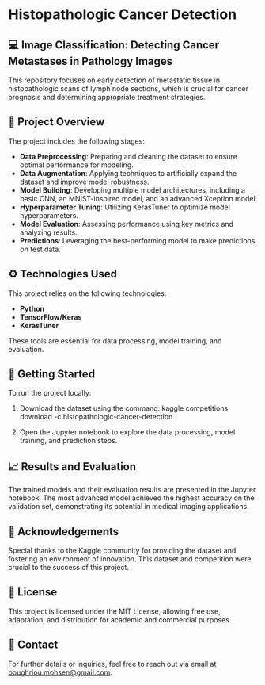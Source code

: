 # Histopathologic Cancer Detection

## 💻 Image Classification: Detecting Cancer Metastases in Pathology Images

This repository focuses on early detection of metastatic tissue in histopathologic scans of lymph node sections, which is crucial for cancer prognosis and determining appropriate treatment strategies.

## 🔧 Project Overview

The project includes the following stages:

- **Data Preprocessing**: Preparing and cleaning the dataset to ensure optimal performance for modeling.
- **Data Augmentation**: Applying techniques to artificially expand the dataset and improve model robustness.
- **Model Building**: Developing multiple model architectures, including a basic CNN, an MNIST-inspired model, and an advanced Xception model.
- **Hyperparameter Tuning**: Utilizing KerasTuner to optimize model hyperparameters.
- **Model Evaluation**: Assessing performance using key metrics and analyzing results.
- **Predictions**: Leveraging the best-performing model to make predictions on test data.

## ⚙️ Technologies Used

This project relies on the following technologies:

- **Python**
- **TensorFlow/Keras**
- **KerasTuner**

These tools are essential for data processing, model training, and evaluation.

## 🚀 Getting Started

To run the project locally:

1. Download the dataset using the command:
kaggle competitions download -c histopathologic-cancer-detection


2. Open the Jupyter notebook to explore the data processing, model training, and prediction steps.

## 📈 Results and Evaluation

The trained models and their evaluation results are presented in the Jupyter notebook. The most advanced model achieved the highest accuracy on the validation set, demonstrating its potential in medical imaging applications.

## 🙋 Acknowledgements

Special thanks to the Kaggle community for providing the dataset and fostering an environment of innovation. This dataset and competition were crucial to the success of this project.

## 📄 License

This project is licensed under the MIT License, allowing free use, adaptation, and distribution for academic and commercial purposes.

## 📧 Contact

For further details or inquiries, feel free to reach out via email at [boughriou.mohsen@gmail.com](mailto:boughriou.mohsen@gmail.com).
